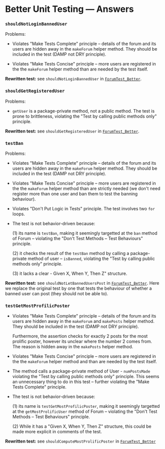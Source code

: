 # Better Unit Testing — Answers

### `shouldNotLoginBannedUser`

Problems:

* Violates "Make Tests Complete" principle – details of the forum and its users
  are hidden away in the `makeForum` helper method. They should be included in
  the test (DAMP not DRY principle).

* Violates "Make Tests Concise" principle – more users are registered in the the
  `makeForum` helper method than are needed by the test itself.

**Rewritten test:** see `shouldNotLoginBannedUser` in [`ForumTest_Better`](../code/lib/src/test/java/uk/ac/shef/com3529/forum/ForumTest_Better.java).

### `shouldGetRegisteredUser`

Problems:

* `getUser` is a package-private method, not a public method. The test is prone
  to brittleness, violating the "Test by calling public methods only" principle.

**Rewritten test:** see `shouldGetRegisteredUser` in [`ForumTest_Better`](../code/lib/src/test/java/uk/ac/shef/com3529/forum/ForumTest_Better.java).

### `testBan`

Problems:

* Violates "Make Tests Complete" principle – details of the forum and its users
  are hidden away in the `makeForum` helper method. They should be included in
  the test (DAMP not DRY principle).

* Violates "Make Tests Concise" principle – more users are registered in the the
  `makeForum` helper method than are strictly needed (we don't need register
  more than one user and ban them to test the banning behaviour).

* Violates "Don't Put Logic in Tests" principle. The test involves two `for`
  loops.

* The test is not behavior-driven because:
  
  (1) its name is `testBan`, making it seemingly targetted at the `ban` method
  of Forum – violating the "Don't Test Methods – Test Behaviours" principle. 

  (2) it checks the result of the `testBan` method by calling a package-private
  method of user – `isBanned`, violating the "Test by calling public methods
  only" principle.
  
  (3) it lacks a clear - Given X, When Y, Then Z" structure. 

**Rewritten test:** see  `shouldNotLetBannedUsersPost` in
[`ForumTest_Better`](../code/lib/src/test/java/uk/ac/shef/com3529/forum/ForumTest_Better.java).
Here we replace the original test by one that tests the behaviour of whether a
banned user can post (they should not be able to).

### `testGetMostProfilicPoster` 

* Violates "Make Tests Complete" principle – details of the forum and its users
  are hidden away in the `makeForum` and `makePosts` helper method. They should
  be included in the test (DAMP not DRY principle).

  Furthermore, the assertion checks for exactly 2 posts for the most prolific
  poster, however its unclear where the number 2 comes from. The reason is
  hidden away in the `makePosts` helper method.

* Violates "Make Tests Concise" principle – more users are registered in the the
  `makeForum` helper method and than are needed by the test itself.

* The method calls a package-private method of User - `numPostsMade` violating
  the "Test by calling public methods only" principle. This seems an unnecessary
  thing to do in this test – further violating the  "Make Tests Complete"
  principle.
  
* The test is not behavior-driven because:
  
  (1) its name is `testGetMostProfilicPoster`, making it seemingly targetted at
  the `getMostProlificUser` method of Forum – violating the "Don't Test Methods
  – Test Behaviours" principle.   

  (2) While it has a "Given X, When Y, Then Z" structure, this could be made
  more explicit in comments of the test. 

**Rewritten test:** see `shouldComputeMostProlificPoster` in [`ForumTest_Better`](../code/lib/src/test/java/uk/ac/shef/com3529/forum/ForumTest_Better.java)
